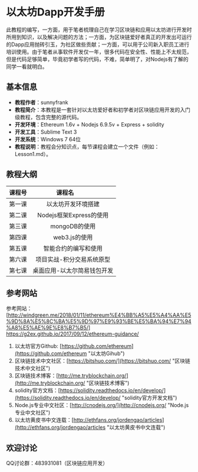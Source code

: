 # 以太坊Dapp开发手册 #

  <p>此教程的编写，一方面，用于笔者梳理自己在学习区块链和应用以太坊进行开发时所用到知识，以及解决问题的方法；一方面，为区块链爱好者真正的开发出可运行的Dapp应用抛砖引玉，为社区做些贡献；一方面，可以用于公司新入职员工进行培训使用。由于笔者从事软件开发仅一年，很多代码在安全性、性能上不太规范，但是代码足够简单，毕竟初学者写的代码，不难，简单明了，对Nodejs有了解的同学一看就明白。</p>

## 基本信息 ##

- **教程作者**：sunnyfrank
- **教程简介**：本教程是一套针对以太坊爱好者和初学者对区块链应用开发的入门级教程，包含完整的源代码。
- **开发环境**：Ethereum 1.6v + Nodejs 6.9.5v + Express + solidity
- **开发工具**：Sublime Text 3
- **开发系统**：Windows 7 64位
- **教程说明**：教程会分知识点，每节课程会建立一个文件（例如：Lesson1.md）。

## 教程大纲 ##
| 课程号 | 课程名           
|------ |:-------------:
| 第一课 | 以太坊开发环境搭建 
| 第二课 | Nodejs框架Express的使用      
| 第三课 | mongoDB的使用                                                                                                    
| 第四课 | web3.js的使用
| 第五课 | 智能合约的编写和使用    
| 第六课 | 项目实战-积分交易系统原型
| 第七课 | 桌面应用-以太尔简易钱包开发

## 参考网站 ##
参考网站：  [http://windgreen.me/2018/01/11/ethereum%E4%BB%A5%E5%A4%AA%E5%9D%8A%E5%8C%BA%E5%9D%97%E9%93%BE%E5%BA%94%E7%94%A8%E5%AE%9E%E8%B7%B5/]<br>
https://g2ex.github.io/2017/09/12/ethereum-guidance/ <br>

1. 以太坊官方Github: [https://github.com/ethereum](https://github.com/ethereum "以太坊Gihub")<br>
2. 区块链技术中文社区：[https://bitshuo.com/](https://bitshuo.com/ "区块链技术中文社区")<br>
3. 区块链技术博客：[http://me.tryblockchain.org/](http://me.tryblockchain.org/ "区块链技术博客")<br>
4. solidity官方文档：[https://solidity.readthedocs.io/en/develop/](https://solidity.readthedocs.io/en/develop/ "solidity官方开发文档")<br>
5. Node.js专业中文社区：[http://cnodejs.org/](http://cnodejs.org/ "Node.js专业中文社区")<br>
6. 以太坊黄皮书中文连载：[http://ethfans.org/jordengao/articles](http://ethfans.org/jordengao/articles "以太坊黄皮书中文连载")

## 欢迎讨论 ##
QQ讨论群：483931081（区块链应用开发）
